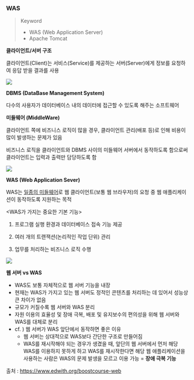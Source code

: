 ### WAS

> Keyword
>
> - WAS (Web Application Server)
> - Apache Tomcat



**클라이언트/서버 구조**

클라이언트(Client)는 서비스(Service)를 제공하는 서버(Server)에게 정보를 요청하여 응답 받을 결과를 사용

<img src="https://user-images.githubusercontent.com/42233535/55538246-f7c0da00-56f8-11e9-8b8e-2e47825f867d.png">



**DBMS (DataBase Management System)**

다수의 사용자가 데이터베이스 내의 데이터에 접근할 수 있도록 해주는 소프트웨어



**미들웨어 (MiddleWare)**

클라이언트 쪽에 비즈니스 로직이 많을 경우, 클라이언트 관리(배포 등)로 인해 비용이 많이 발생하는 문제가 있음

비즈니스 로직을 클라이언트와 DBMS 사이의 미들웨어 서버에서 동작하도록 함으로써 클라이언트는 입력과 출력만 담당하도록 함

<img src="https://user-images.githubusercontent.com/42233535/55538412-5dad6180-56f9-11e9-85cc-7d464e7ce2f2.PNG">



**WAS (Web Application Sever)**

WAS는 <u>일종의 미들웨어</u>로 웹 클라이언트(보통 웹 브라우저)의 요청 중 웹 애플리케이션이 동작하도록 지원하는 목적

<WAS가 가지는 중요한 기본 기능>

1) 프로그램 실행 환경과 데이터베이스 접속 기능 제공

2) 여러 개의 트랜잭션(논리적인 작업 단위) 관리

3) 업무를 처리하는 비즈니스 로직 수행

<img src="https://user-images.githubusercontent.com/42233535/55538794-3014e800-56fa-11e9-9761-08a3d08dac01.PNG">



**웹 서버 vs WAS**

- WAS도 보통 자체적으로 웹 서버 기능을 내장
- 현재는 WAS가 가지고 있는 웹 서버도 정적인 콘텐츠를 처리하는 데 있어서 성능상 큰 차이가 없음
- 규모가 커질수록 웹 서버와 WAS 분리
- 자원 이용의 효율성 및 장애 극복, 배포 및 유지보수의 편의성을 위해 웹 서버와 WAS를 대체로 분리
- cf. ) 웹 서버가 WAS 앞단에서 동작하면 좋은 이유
  - 웹 서버는 상대적으로 WAS보다 간단한 구조로 만들어짐
  - WAS를 재시작해야 되는 경우가 생겼을 때, 앞단의 웹 서버에서 먼저 해당 WAS를 이용하지 못하게 하고 WAS를 재시작한다면 해당 웹 애플리케이션을 사용하는 사람은 WAS의 문제 발생을 모르고 이용 가능 = **장애 극복 기능**



출처 : <https://www.edwith.org/boostcourse-web>
